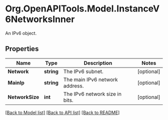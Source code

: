 # Org.OpenAPITools.Model.InstanceV6NetworksInner
An IPv6 object.

## Properties

Name | Type | Description | Notes
------------ | ------------- | ------------- | -------------
**Network** | **string** | The IPv6 subnet. | [optional] 
**MainIp** | **string** | The main IPv6 network address. | [optional] 
**NetworkSize** | **int** | The IPv6 network size in bits. | [optional] 

[[Back to Model list]](../README.md#documentation-for-models) [[Back to API list]](../README.md#documentation-for-api-endpoints) [[Back to README]](../README.md)

